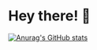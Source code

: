 # Hey there! 🫡

[![Anurag's GitHub stats](https://github-readme-stats.vercel.app/api?username=jirbthagoras)](https://github.com/anuraghazra/github-readme-stats)

<!---
jirbthagoras/jirbthagoras is a ✨ special ✨ repository because its `README.md` (this file) appears on your GitHub profile.
You can click the Preview link to take a look at your changes.
--->
